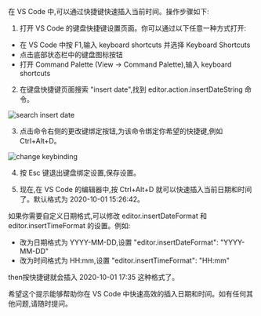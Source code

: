 在 VS Code 中,可以通过快捷键快速插入当前时间。操作步骤如下:

1. 打开 VS Code 的键盘快捷键设置页面。你可以通过以下任意一种方式打开:

- 在 VS Code 中按 F1,输入 keyboard shortcuts 并选择 Keyboard Shortcuts
- 点击底部状态栏中的键盘图标按钮
- 打开 Command Palette (View -> Command Palette),输入 keyboard shortcuts

2. 在键盘快捷键页面搜索 "insert date",找到 editor.action.insertDateString 命令。

![search insert date](https://i.loli.net/2020/10/01/o1J3Cr8Xi2KV59T.png)

3. 点击命令右侧的更改键绑定按钮,为该命令绑定你希望的快捷键,例如 Ctrl+Alt+D。

![change keybinding](https://i.loli.net/2020/10/01/wEPm7lVJu4aCrSB.png)

4. 按 Esc 键退出键盘绑定设置,保存设置。

5. 现在,在 VS Code 的编辑器中,按 Ctrl+Alt+D 就可以快速插入当前日期和时间了。默认格式为 2020-10-01 15:26:42。

如果你需要自定义日期格式,可以修改 editor.insertDateFormat 和 editor.insertTimeFormat 的设置。例如:

- 改为日期格式为 YYYY-MM-DD,设置 "editor.insertDateFormat": "YYYY-MM-DD"
- 改为时间格式为 HH:mm,设置 "editor.insertTimeFormat": "HH:mm"

 then按快捷键就会插入 2020-10-01 17:35 这种格式了。

希望这个提示能够帮助你在 VS Code 中快速高效的插入日期和时间。如有任何其他问题,请随时提问。